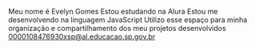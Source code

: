 Meu nome é Evelyn Gomes
Estou estudando na Alura
Estou me desenvolvendo na linguagem JavaScript
Utilizo esse espaço para minha organização e compartilhamento dos meu projetos desenvolvidos
0000108476930xsp@al.educacao.sp.gov.br
